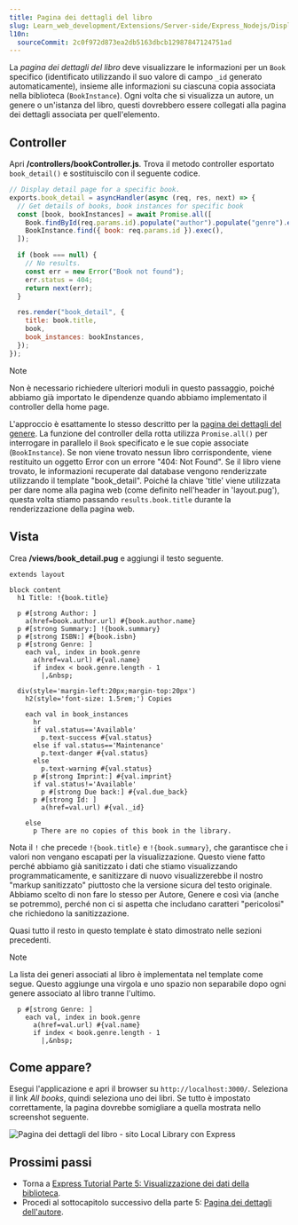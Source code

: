 ```yaml
---
title: Pagina dei dettagli del libro
slug: Learn_web_development/Extensions/Server-side/Express_Nodejs/Displaying_data/Book_detail_page
l10n:
  sourceCommit: 2c0f972d873ea2db5163dbcb12987847124751ad
---
```


La _pagina dei dettagli del libro_ deve visualizzare le informazioni per un `Book` specifico (identificato utilizzando il suo valore di campo `_id` generato automaticamente), insieme alle informazioni su ciascuna copia associata nella biblioteca (`BookInstance`). Ogni volta che si visualizza un autore, un genere o un'istanza del libro, questi dovrebbero essere collegati alla pagina dei dettagli associata per quell'elemento.

## Controller

Apri **/controllers/bookController.js**. Trova il metodo controller esportato `book_detail()` e sostituiscilo con il seguente codice.

```js
// Display detail page for a specific book.
exports.book_detail = asyncHandler(async (req, res, next) => {
  // Get details of books, book instances for specific book
  const [book, bookInstances] = await Promise.all([
    Book.findById(req.params.id).populate("author").populate("genre").exec(),
    BookInstance.find({ book: req.params.id }).exec(),
  ]);

  if (book === null) {
    // No results.
    const err = new Error("Book not found");
    err.status = 404;
    return next(err);
  }

  res.render("book_detail", {
    title: book.title,
    book,
    book_instances: bookInstances,
  });
});
```

> [!NOTE]
> Non è necessario richiedere ulteriori moduli in questo passaggio, poiché abbiamo già importato le dipendenze quando abbiamo implementato il controller della home page.

L'approccio è esattamente lo stesso descritto per la [pagina dei dettagli del genere](/it/docs/Learn_web_development/Extensions/Server-side/Express_Nodejs/Displaying_data/Genre_detail_page).
La funzione del controller della rotta utilizza `Promise.all()` per interrogare in parallelo il `Book` specificato e le sue copie associate (`BookInstance`).
Se non viene trovato nessun libro corrispondente, viene restituito un oggetto Error con un errore "404: Not Found".
Se il libro viene trovato, le informazioni recuperate dal database vengono renderizzate utilizzando il template "book_detail".
Poiché la chiave 'title' viene utilizzata per dare nome alla pagina web (come definito nell'header in 'layout.pug'), questa volta stiamo passando `results.book.title` durante la renderizzazione della pagina web.

## Vista

Crea **/views/book_detail.pug** e aggiungi il testo seguente.

```pug
extends layout

block content
  h1 Title: !{book.title}

  p #[strong Author: ]
    a(href=book.author.url) #{book.author.name}
  p #[strong Summary:] !{book.summary}
  p #[strong ISBN:] #{book.isbn}
  p #[strong Genre: ]
    each val, index in book.genre
      a(href=val.url) #{val.name}
      if index < book.genre.length - 1
        |,&nbsp;

  div(style='margin-left:20px;margin-top:20px')
    h2(style='font-size: 1.5rem;') Copies

    each val in book_instances
      hr
      if val.status=='Available'
        p.text-success #{val.status}
      else if val.status=='Maintenance'
        p.text-danger #{val.status}
      else
        p.text-warning #{val.status}
      p #[strong Imprint:] #{val.imprint}
      if val.status!='Available'
        p #[strong Due back:] #{val.due_back}
      p #[strong Id: ]
        a(href=val.url) #{val._id}

    else
      p There are no copies of this book in the library.
```

Nota il `!` che precede `!{book.title}` e `!{book.summary}`, che garantisce che i valori non vengano escapati per la visualizzazione.
Questo viene fatto perché abbiamo già sanitizzato i dati che stiamo visualizzando programmaticamente, e sanitizzare di nuovo visualizzerebbe il nostro "markup sanitizzato" piuttosto che la versione sicura del testo originale.
Abbiamo scelto di non fare lo stesso per Autore, Genere e così via (anche se potremmo), perché non ci si aspetta che includano caratteri "pericolosi" che richiedono la sanitizzazione.

Quasi tutto il resto in questo template è stato dimostrato nelle sezioni precedenti.

> [!NOTE]
> La lista dei generi associati al libro è implementata nel template come segue. Questo aggiunge una virgola e uno spazio non separabile dopo ogni genere associato al libro tranne l'ultimo.
>
> ```pug
>   p #[strong Genre: ]
>     each val, index in book.genre
>       a(href=val.url) #{val.name}
>       if index < book.genre.length - 1
>         |,&nbsp;
> ```

## Come appare?

Esegui l'applicazione e apri il browser su `http://localhost:3000/`. Seleziona il link _All books_, quindi seleziona uno dei libri. Se tutto è impostato correttamente, la pagina dovrebbe somigliare a quella mostrata nello screenshot seguente.

![Pagina dei dettagli del libro - sito Local Library con Express](locallibary_express_book_detail.png)

## Prossimi passi

- Torna a [Express Tutorial Parte 5: Visualizzazione dei dati della biblioteca](/it/docs/Learn_web_development/Extensions/Server-side/Express_Nodejs/Displaying_data).
- Procedi al sottocapitolo successivo della parte 5: [Pagina dei dettagli dell'autore](/it/docs/Learn_web_development/Extensions/Server-side/Express_Nodejs/Displaying_data/Author_detail_page).
